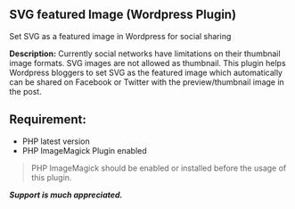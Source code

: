 ## SVG featured Image (Wordpress Plugin)
Set SVG as a featured image in Wordpress for social sharing 

**Description:**
Currently social networks have limitations on their thumbnail image formats. SVG images are not allowed as thumbnail.
This plugin helps Wordpress bloggers to set SVG as the featured image which automatically can be shared on Facebook or Twitter with the preview/thumbnail image in the post.

## Requirement:

- PHP latest version
- PHP ImageMagick Plugin enabled

> PHP ImageMagick should be enabled or installed before the usage of this plugin.

***Support is much appreciated.***
